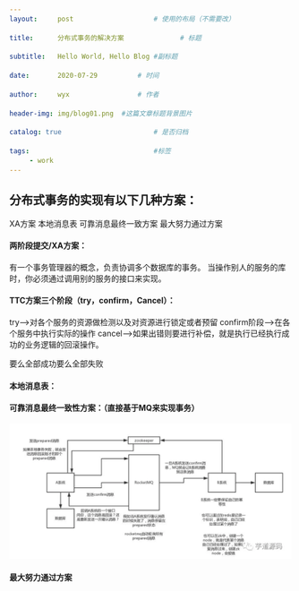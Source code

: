 ```yaml
---
layout:     post   				    # 使用的布局（不需要改）

title:      分布式事务的解决方案				# 标题 

subtitle:   Hello World, Hello Blog #副标题

date:       2020-07-29			# 时间

author:     wyx					# 作者

header-img: img/blog01.png 	#这篇文章标题背景图片

catalog: true 						# 是否归档

tags:								#标签
     - work
---
```

## 分布式事务的实现有以下几种方案：

XA方案
本地消息表
可靠消息最终一致方案
最大努力通过方案

#### 两阶段提交/XA方案：

有一个事务管理器的概念，负责协调多个数据库的事务。
当操作别人的服务的库时，你必须通过调用别的服务的接口来实现。

#### TTC方案三个阶段（try，confirm，Cancel）：

try-->对各个服务的资源做检测以及对资源进行锁定或者预留
confirm阶段-->在各个服务中执行实际的操作
cancel-->如果出错则要进行补偿，就是执行已经执行成功的业务逻辑的回滚操作。

要么全部成功要么全部失败

#### 本地消息表：

#### 可靠消息最终一致性方案：（直接基于MQ来实现事务）
![实例图](/img/分布式事务最终一致性.webp)

#### 最大努力通过方案





